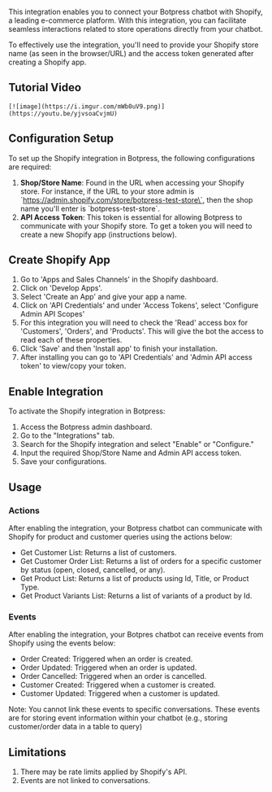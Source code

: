 This integration enables you to connect your Botpress chatbot with Shopify, a leading e-commerce platform. With this integration, you can facilitate seamless interactions related to store operations directly from your chatbot.

To effectively use the integration, you'll need to provide your Shopify store name (as seen in the browser/URL) and the access token generated after creating a Shopify app.

## Tutorial Video
    [![image](https://i.imgur.com/mWb0uV9.png)](https://youtu.be/yjvsoaCvjmU)

## Configuration Setup

To set up the Shopify integration in Botpress, the following configurations are required:

1. **Shop/Store Name**: Found in the URL when accessing your Shopify store. For instance, if the URL to your store admin is \`https://admin.shopify.com/store/botpress-test-store\`, then the shop name you'll enter is \`botpress-test-store\`.
2. **API Access Token**: This token is essential for allowing Botpress to communicate with your Shopify store. To get a token you will need to create a new Shopify app (instructions below).

## Create Shopify App
1. Go to 'Apps and Sales Channels' in the Shopify dashboard.
2. Click on 'Develop Apps'.
3. Select 'Create an App' and give your app a name.
4. Click on 'API Credentials' and under 'Access Tokens', select 'Configure Admin API Scopes'
5. For this integration you will need to check the 'Read' access box for 'Customers', 'Orders', and 'Products'. This will give the bot the access to read each of these properties.
6. Click 'Save' and then 'Install app' to finish your installation. 
7. After installing you can go to 'API Credentials' and 'Admin API access token' to view/copy your token. 

## Enable Integration

To activate the Shopify integration in Botpress:

1. Access the Botpress admin dashboard.
2. Go to the "Integrations" tab.
3. Search for the Shopify integration and select "Enable" or "Configure."
4. Input the required Shop/Store Name and Admin API access token.
5. Save your configurations.

## Usage

### Actions
After enabling the integration, your Botpress chatbot can communicate with Shopify for product and customer queries using the actions below:

- Get Customer List: Returns a list of customers.
- Get Customer Order List: Returns a list of orders for a specific customer by status (open, closed, cancelled, or any).
- Get Product List: Returns a list of products using Id, Title, or Product Type.
- Get Product Variants List: Returns a list of variants of a product by Id.

### Events
After enabling the integration, your Botpres chatbot can receive events from Shopify using the events below:

- Order Created: Triggered when an order is created.
- Order Updated: Triggered when an order is updated. 
- Order Cancelled: Triggered when an order is cancelled. 
- Customer Created: Triggered when a customer is created.
- Customer Updated: Triggered when a customer is updated. 

 Note: You cannot link these events to specific conversations. These events are for storing event information within your chatbot (e.g., storing customer/order data in a table to query)

## Limitations
1. There may be rate limits applied by Shopify's API.
2. Events are not linked to conversations.
